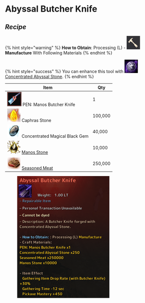 # Abyssal Butcher Knife

## _Recipe_

{% hint style="warning" %}
**How to Obtain**: Processing (L) - <img src="../../../.gitbook/assets/QQ截图20221109033029.png" alt="" data-size="line"> **Manufacture** With Following Materials
{% endhint %}

{% hint style="success" %}
You can enhance this tool with <img src="../../../.gitbook/assets/unknown.png" alt="" data-size="line">[Concentrated Abyssal Stone](../materials/concentrated-abyssal-stone.md).
{% endhint %}

| Item                                                                                          | Qty     |
| --------------------------------------------------------------------------------------------- | ------- |
| ![](../../../.gitbook/assets/QQ截图20221109021144.png) PEN: Manos Butcher Knife                 | 1       |
| ![](../../../.gitbook/assets/00721003.png) Caphras Stone                                      | 100,000 |
| ![](../../../.gitbook/assets/00004987.png) Concentrated Magical Black Gem                     | 40,000  |
| ![](../../../.gitbook/assets/00004915.png) [Manos Stone](https://bdocodex.com/us/item/4915/)  | 10,000  |
| ![](../../../.gitbook/assets/seasonedmeat.png) [Seasoned Meat](../materials/seasoned-meat.md) | 250,000 |

<figure><img src="../../../.gitbook/assets/image (5).png" alt=""><figcaption></figcaption></figure>
